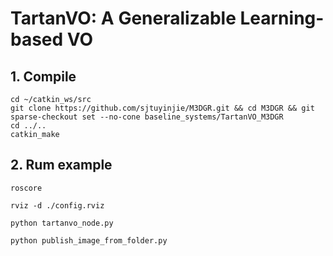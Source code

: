 # TartanVO: A Generalizable Learning-based VO

## 1. Compile
```
cd ~/catkin_ws/src
git clone https://github.com/sjtuyinjie/M3DGR.git && cd M3DGR && git sparse-checkout set --no-cone baseline_systems/TartanVO_M3DGR
cd ../..
catkin_make
```

## 2. Rum example
```
roscore

rviz -d ./config.rviz

python tartanvo_node.py

python publish_image_from_folder.py
```
